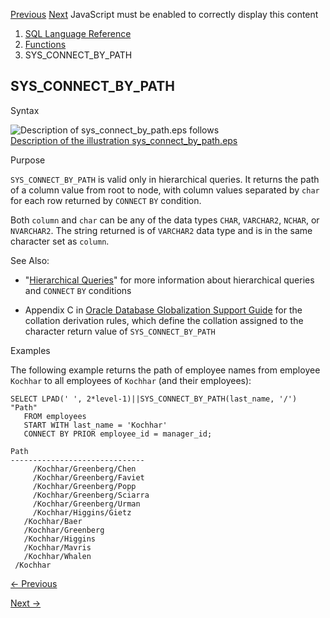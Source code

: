 [Previous](SUM.md) [Next](SYS_CONTEXT.md) JavaScript must be enabled to
correctly display this content

  1. [SQL Language Reference ](index.md)
  2. [Functions](Functions.md)
  3. SYS_CONNECT_BY_PATH 

## SYS_CONNECT_BY_PATH

Syntax

![Description of sys_connect_by_path.eps
follows](https://docs.oracle.com/en/database/oracle/oracle-database/23/sqlrf/img/sys_connect_by_path.gif)  
[Description of the illustration
sys_connect_by_path.eps](img_text/sys_connect_by_path.md)

Purpose

`SYS_CONNECT_BY_PATH` is valid only in hierarchical queries. It returns the
path of a column value from root to node, with column values separated by
`char` for each row returned by `CONNECT` `BY` condition.

Both `column` and `char` can be any of the data types `CHAR`, `VARCHAR2`,
`NCHAR`, or `NVARCHAR2`. The string returned is of `VARCHAR2` data type and is
in the same character set as `column`.

See Also:

  * "[Hierarchical Queries](Hierarchical-Queries.md#GUID-0118DF1D-B9A9-41EB-8556-C6E7D6A5A84E)" for more information about hierarchical queries and `CONNECT` `BY` conditions 

  * Appendix C in [Oracle Database Globalization Support Guide](/pls/topic/lookup?ctx=en/database/oracle/oracle-database/23/sqlrf&id=NLSPG-GUID-AFCE41ED-775B-4A00-AF38-C436776AE0C5) for the collation derivation rules, which define the collation assigned to the character return value of `SYS_CONNECT_BY_PATH`

Examples

The following example returns the path of employee names from employee
`Kochhar` to all employees of `Kochhar` (and their employees):

    
    
    SELECT LPAD(' ', 2*level-1)||SYS_CONNECT_BY_PATH(last_name, '/') "Path"
       FROM employees
       START WITH last_name = 'Kochhar'
       CONNECT BY PRIOR employee_id = manager_id;
    
    Path
    ------------------------------
         /Kochhar/Greenberg/Chen
         /Kochhar/Greenberg/Faviet
         /Kochhar/Greenberg/Popp
         /Kochhar/Greenberg/Sciarra
         /Kochhar/Greenberg/Urman
         /Kochhar/Higgins/Gietz
       /Kochhar/Baer
       /Kochhar/Greenberg
       /Kochhar/Higgins
       /Kochhar/Mavris
       /Kochhar/Whalen
     /Kochhar


[← Previous](SUM.md)

[Next →](SYS_CONTEXT.md)

